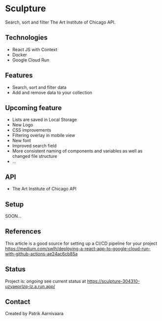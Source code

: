 # Sculpture
Search, sort and filter The Art Institute of Chicago API.

## Technologies
* React JS with Context
* Docker
* Google Cloud Run

## Features
* Search, sort and filter data 
* Add and remove data to your collection

## Upcoming feature
* Lists are saved in Local Storage
* New Logo
* CSS improvements
* Filtering overlay in mobile view
* New font
* Improved search field
* More consistent naming of components and variables as well as changed file structure
* ...

## API
* The Art Institute of Chicago API

## Setup
SOON...

## References
This article is a good source for setting up a CI/CD pipeline for your project 
https://medium.com/swlh/deploying-a-react-app-to-google-cloud-run-with-github-actions-ae24ac6cb85a

## Status
Project is: _ongoing_ see current status at https://sculpture-304310-uzyaeprlzq-lz.a.run.app/

## Contact
Created by Patrik Aarnivaara
